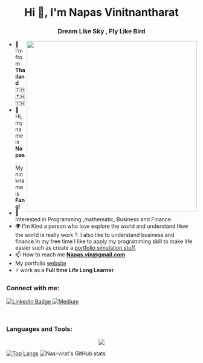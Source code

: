 <h1 align="center">Hi 👋, I'm Napas Vinitnantharat</h1>
<h3 align="center">Dream Like Sky , Fly Like Bird</h3>
<img align="right" src="https://camo.githubusercontent.com/c1dcb74cc1c1835b1d716f5051499a2814c683c806b15f04b0eba492863703e9/68747470733a2f2f63646e2e6472696262626c652e636f6d2f75736572732f3733303730332f73637265656e73686f74732f363538313234332f6176656e746f2e676966" width="450">


- 🌱 I’m from **Thailand** 🇹🇭 🇹🇭 🇹🇭
- 👋 Hi, my name is **Napas** . My nickname is **Fang**!
- 🤔 Interested in Programming ,mathematic, Business and Finance. 
- 🌍 I'm Kind a person who love explore the world and understand How the world is really work ?. I also like to understand business and finance.In my free time I like to apply my programming skill to make life easier such as create a [portfolio simulation stuff](https://github.com/Nas-virat/SPFNA-stock-idea).
- 📫 How to reach me **Napas.vin@gmail.com**
- My portfolio [website](https://napasvin.vercel.app/)
- ⚡ work as a **Full time Life Long Learner**

<h3 align="left">Connect with me:</h3>

<a href="https://www.linkedin.com/in/napas-vinitnantharat-483467202/">
  <img src="https://img.shields.io/badge/LinkedIn-blue?style=for-the-badge&logo=linkedin&logoColor=white" alt="LinkedIn Badge"/>
</a>
<a href="https://medium.com/@napas.vin">
  <img src="https://img.shields.io/badge/Medium-12100E?style=for-the-badge&logo=medium&logoColor=white" alt="Medium"/>
</a>
<br/>
<p align="left">
</p>
<br/>
<h3 align="left">Languages and Tools:</h3>

<p align="center">
  <a href="https://skillicons.dev">
    <img src="https://skillicons.dev/icons?i=js,ts,html,css,tailwind,materialui,bootstrap,figma,react,nextjs,vue,go,nodejs,express,linux,bash,mongodb,mysql,c,cpp,cmake,docker,git,postman,py,r,selenium,vscode" />
  </a>
</p>

[![Top Langs](https://github-readme-stats.vercel.app/api/top-langs/?username=Nas-virat&layout=compact&theme=dracula)](https://github.com/anuraghazra/github-readme-stats)
![Nas-virat's GitHub stats](https://github-readme-stats.vercel.app/api?username=Nas-virat&show_icons=true&theme=dracula&count_private=true)





